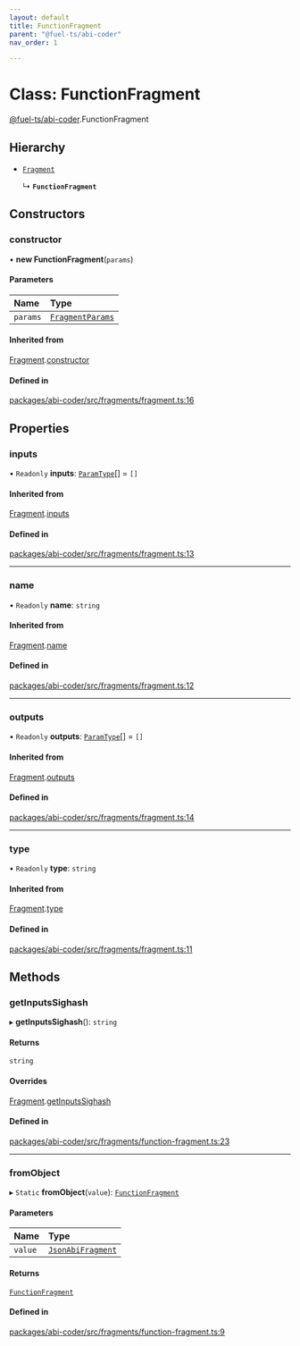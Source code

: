 ```yaml
---
layout: default
title: FunctionFragment
parent: "@fuel-ts/abi-coder"
nav_order: 1

---
```


# Class: FunctionFragment

[@fuel-ts/abi-coder](../index.md).FunctionFragment

## Hierarchy

- [`Fragment`](Fragment.md)

  ↳ **`FunctionFragment`**

## Constructors

### constructor

• **new FunctionFragment**(`params`)

#### Parameters

| Name | Type |
| :------ | :------ |
| `params` | [`FragmentParams`](../interfaces/internal-FragmentParams.md) |

#### Inherited from

[Fragment](Fragment.md).[constructor](Fragment.md#constructor)

#### Defined in

[packages/abi-coder/src/fragments/fragment.ts:16](https://github.com/FuelLabs/fuels-ts/blob/master/packages/abi-coder/src/fragments/fragment.ts#L16)

## Properties

### inputs

• `Readonly` **inputs**: [`ParamType`](internal-ParamType.md)[] = `[]`

#### Inherited from

[Fragment](Fragment.md).[inputs](Fragment.md#inputs)

#### Defined in

[packages/abi-coder/src/fragments/fragment.ts:13](https://github.com/FuelLabs/fuels-ts/blob/master/packages/abi-coder/src/fragments/fragment.ts#L13)

___

### name

• `Readonly` **name**: `string`

#### Inherited from

[Fragment](Fragment.md).[name](Fragment.md#name)

#### Defined in

[packages/abi-coder/src/fragments/fragment.ts:12](https://github.com/FuelLabs/fuels-ts/blob/master/packages/abi-coder/src/fragments/fragment.ts#L12)

___

### outputs

• `Readonly` **outputs**: [`ParamType`](internal-ParamType.md)[] = `[]`

#### Inherited from

[Fragment](Fragment.md).[outputs](Fragment.md#outputs)

#### Defined in

[packages/abi-coder/src/fragments/fragment.ts:14](https://github.com/FuelLabs/fuels-ts/blob/master/packages/abi-coder/src/fragments/fragment.ts#L14)

___

### type

• `Readonly` **type**: `string`

#### Inherited from

[Fragment](Fragment.md).[type](Fragment.md#type)

#### Defined in

[packages/abi-coder/src/fragments/fragment.ts:11](https://github.com/FuelLabs/fuels-ts/blob/master/packages/abi-coder/src/fragments/fragment.ts#L11)

## Methods

### getInputsSighash

▸ **getInputsSighash**(): `string`

#### Returns

`string`

#### Overrides

[Fragment](Fragment.md).[getInputsSighash](Fragment.md#getinputssighash)

#### Defined in

[packages/abi-coder/src/fragments/function-fragment.ts:23](https://github.com/FuelLabs/fuels-ts/blob/master/packages/abi-coder/src/fragments/function-fragment.ts#L23)

___

### fromObject

▸ `Static` **fromObject**(`value`): [`FunctionFragment`](FunctionFragment.md)

#### Parameters

| Name | Type |
| :------ | :------ |
| `value` | [`JsonAbiFragment`](../interfaces/JsonAbiFragment.md) |

#### Returns

[`FunctionFragment`](FunctionFragment.md)

#### Defined in

[packages/abi-coder/src/fragments/function-fragment.ts:9](https://github.com/FuelLabs/fuels-ts/blob/master/packages/abi-coder/src/fragments/function-fragment.ts#L9)
